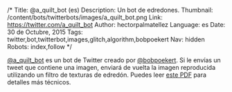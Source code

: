 /*
Title: @a_quilt_bot (es)
Description: Un bot de edredones.
Thumbnail: /content/bots/twitterbots/images/a_quilt_bot.png
Link: https://twitter.com/a_quilt_bot
Author: hectorpalmatellez
Language: es
Date: 30 de Octubre, 2015
Tags: twitter,bot,twitterbot,images,glitch,algorithm,bobpoekert
Nav: hidden
Robots: index,follow
*/

[@a_quilt_bot](https://twitter.com/a_quilt_bot) es un bot de Twitter creado por [@bobpoekert](https://twitter.com/bobpoekert). Si le envías un tweet que contiene una imagen, enviará de vuelta la imagen reproducida utilizando un filtro de texturas de edredón. Puedes leer [este PDF](http://www.cs.cornell.edu/~dph/papers/seg-ijcv.pdf) para detalles más técnicos.

